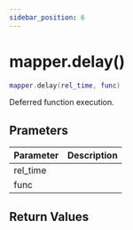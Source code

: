 ```yaml
---
sidebar_position: 6
---
```


# mapper.delay()
```lua
mapper.delay(rel_time, func)
```
Deferred function execution.


## Prameters
|Parameter|Description|
|-|-|
|rel_time||
|func||


## Return Values
